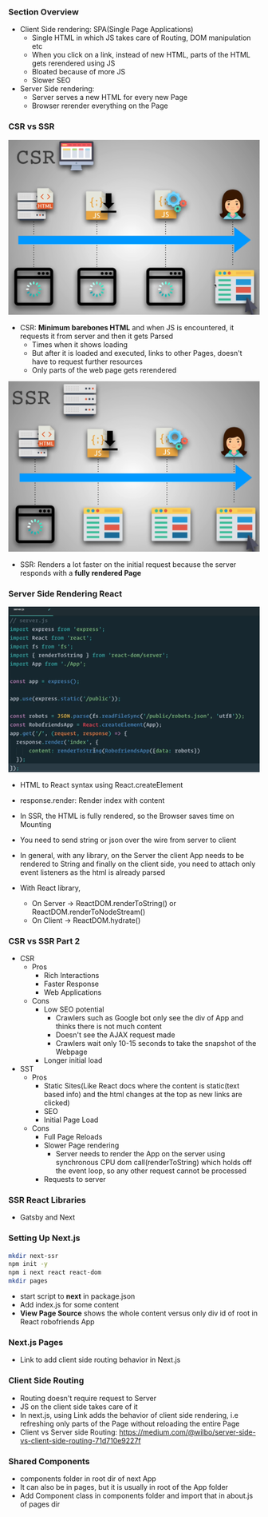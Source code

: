 ### Section Overview 

* Client Side rendering: SPA(Single Page Applications)
  * Single HTML in which JS takes care of Routing, DOM manipulation etc
  * When you click on a link, instead of new HTML, parts of the HTML gets rerendered using JS
  * Bloated because of more JS
  * Slower SEO
* Server Side rendering:
  * Server serves a new HTML for every new Page
  * Browser rerender everything on the Page

### CSR vs SSR

![csr](../img/csr.png)

* CSR: **Minimum barebones HTML** and when JS is encountered, it requests it from server and then it gets Parsed
  * Times when it shows loading
  * But after it is loaded and executed, links to other Pages, doesn't have to request further resources
  * Only parts of the web page gets rerendered

![ssr](../img/ssr.png)

* SSR: Renders a lot faster on the initial request because the server responds with a **fully rendered Page**

### Server Side Rendering React

![ssr_server](../img/ssr_server.png)
* HTML to React syntax using React.createElement
* response.render: Render index with content

* In SSR, the HTML is fully rendered, so the Browser saves time on Mounting
* You need to send string or json over the wire from server to client
* In general, with any library, on the Server the client App needs to be rendered to String and finally on the client side, you need to attach only event listeners as the html is already parsed
* With React library,
  * On Server -> ReactDOM.renderToString() or ReactDOM.renderToNodeStream()
  * On Client -> ReactDOM.hydrate()

### CSR vs SSR Part 2

* CSR
  * Pros
    * Rich Interactions
    * Faster Response
    * Web Applications
  * Cons
    * Low SEO potential
      * Crawlers such as Google bot only see the div of App and thinks there is not much content
      * Doesn't see the AJAX request made
      * Crawlers wait only 10-15 seconds to take the snapshot of the Webpage
    * Longer initial load
* SST
  * Pros
    * Static Sites(Like React docs where the content is static(text based info) and the html changes at the top as new links are clicked)
    * SEO
    * Initial Page Load
  * Cons
    * Full Page Reloads
    * Slower Page rendering
      * Server needs to render the App on the server using synchronous CPU dom call(renderToString) which holds off the event loop, so any other request cannot be processed
    * Requests to server

### SSR React Libraries

* Gatsby and Next

### Setting Up Next.js

```sh
mkdir next-ssr
npm init -y
npm i next react react-dom
mkdir pages
```
* start script to **next** in package.json 
* Add index.js for some content
* **View Page Source** shows the whole content versus only div id of root in React robofriends App

### Next.js Pages

* Link to add client side routing behavior in Next.js

### Client Side Routing

* Routing doesn't require request to Server
* JS on the client side takes care of it
* In next.js, using Link adds the behavior of client side rendering, i.e refreshing only parts of the Page without reloading the entire Page
* Client vs Server side Routing: https://medium.com/@wilbo/server-side-vs-client-side-routing-71d710e9227f

### Shared Components

* components folder in root dir of next App
* It can also be in pages, but it is usually in root of the App folder
* Add Component class in components folder and import that in about.js of pages dir